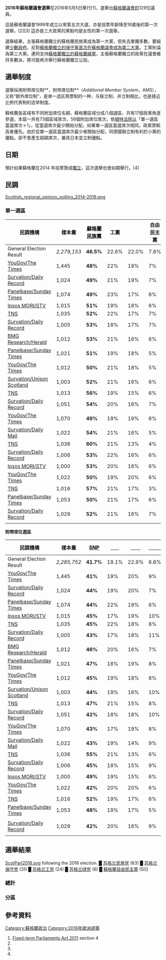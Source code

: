 **2016年蘇格蘭議會選舉**在2016年5月5日舉行\[1\]，選舉出[蘇格蘭議會的](../Page/蘇格蘭議會.md "wikilink")129位議員。

這是蘇格蘭議會1999年成立以來第五次大選，亦是投票年齡降至16歲後的第一次選舉。\[2\]\[3\]
這亦是三大政黨的黨魁均是女性的第一次選舉。

選舉結果，主張蘇格蘭獨立的蘇格蘭民族黨成為第一大黨，但失去單獨多數，要組建[少數政府](https://zh.wikipedia.org/wiki/少數政府 "wikilink")。反對[蘇格蘭獨立的保守黨首次在蘇格蘭議會成為第二大黨](https://zh.wikipedia.org/wiki/蘇格蘭獨立 "wikilink")。工黨則淪為第三大黨。連同支持[蘇格蘭獨立的蘇格蘭綠黨](https://zh.wikipedia.org/wiki/蘇格蘭獨立 "wikilink")，主張蘇格蘭獨立的政黨在議會維持多數派，將可能再次舉行蘇格蘭獨立公投。

## 選舉制度

選舉採用附带席位制**，附带席位制**（*Additional Member
System*，AMS），又称“额外席位制”，是单一选区两票制的一种，与联立制、并立制相比，也是接近比例代表制的选举制度。

蘇格蘭各區域有不同附加席位名額，蘇格蘭區域分成八個選區、共有17個政黨角逐參選，本屆一共有73個區域席次，56個附加席位席次，依[頓特法除以](../Page/漢狄法.md "wikilink")「單一選區當選席次＋1」，從當選席次最少開始分配，如果單一選區當選席次相同，政黨票較高者優先。由於從單一選區當選席次最少者開始分配，同德國聯立制有利於小黨的優點，卻不會產生超額席次，兼具日本並立制優點。

## 日期

預計如果蘇格蘭在2014
年投票贊成[獨立](../Page/2014年苏格兰独立公投.md "wikilink")，這次選舉也會如期舉行。\[4\]

## 民調

[Scottish_regional_opinion_polling_2014-2016.png](https://zh.wikipedia.org/wiki/File:Scottish_regional_opinion_polling_2014-2016.png "fig:Scottish_regional_opinion_polling_2014-2016.png")

### 單一選區

| 民調機構                                                                                                                                                                        | 樣本量         | <span style="color:Black;">蘇格蘭民族黨</span> | 工黨    | <span style="color:White;">保守黨</span> | 自由民主黨 | 其他   | 領先        |
| --------------------------------------------------------------------------------------------------------------------------------------------------------------------------- | ----------- | ---------------------------------------- | ----- | ------------------------------------- | ----- | ---- | --------- |
| General Election Result                                                                                                                                                     | *2,279,153* | **46.5%**                                | 22.6% | 22.0%                                 | 7.8%  | 1.1% | **23.9%** |
| [YouGov/The Times](http://d25d2506sfb94s.cloudfront.net/cumulus_uploads/document/8t2kd33dkt/Times_FinalCall_Scotland_160504_Day1_W.pdf)                                     | 1,445       | **48%**                                  | 22%   | 19%                                   | 7%    | 4%   | 26%       |
| [Survation/Daily Record](http://survation.com/wp-content/uploads/2016/05/Final-DR-Scomnibus-010516DCCH-1c0d2h4-ltv.pdf)                                                     | 1,024       | **49%**                                  | 21%   | 19%                                   | 7%    | 5%   | 28%       |
| [Panelbase/Sunday Times](https://web.archive.org/web/20160610033109/http://panelbase.com/media/polls/W7181w6tablesforpublication280416.pdf)                                 | 1,074       | **49%**                                  | 23%   | 17%                                   | 6%    | 4%   | 26%       |
| [Ipsos MORI/STV](https://www.ipsos-mori.com/Assets/Docs/Polls/scotland-opinion-monitor-april-2016-tables.pdf)                                                               | 1,015       | **51%**                                  | 19%   | 18%                                   | 6%    | 6%   | 32%       |
| [TNS](http://www.tnsglobal.co.uk/press-release/fall-snp-support-still-dominant-holyrood-election-approaches)                                                                | 1,035       | **52%**                                  | 22%   | 17%                                   | 7%    | 3%   | 30%       |
| [Survation/Daily Record](http://survation.com/wp-content/uploads/2016/04/Scomnibus-IV-15661626471-140416DCCH-1c0d0h5.pdf)                                                   | 1,005       | **53%**                                  | 18%   | 17%                                   | 7%    | 5%   | 35%       |
| [BMG Research/Herald](http://www.bmgresearch.co.uk/wp-content/uploads/2016/04/CONFIDENTIAL-BMG-Poll-The-Herald-180416.xlsx)                                                 | 1,012       | **53%**                                  | 21%   | 16%                                   | 6%    | 3%   | 32%       |
| [Panelbase/Sunday Times](https://web.archive.org/web/20160513130808/http://panelbase.com/media/polls/W7181w5ScottishSundayTimesApril2016PolltablesForPublication150416.pdf) | 1,021       | **51%**                                  | 19%   | 18%                                   | 5%    | 7%   | 32%       |
| [YouGov/The Times](https://d25d2506sfb94s.cloudfront.net/cumulus_uploads/document/5ucqccoike/Times_Scotland_160411_Website_VI_Davidson_Dugdale.pdf)                         | 1,012       | **50%**                                  | 21%   | 18%                                   | 5%    | 6%   | 29%       |
| [Survation/Unison Scotland](http://survation.com/wp-content/uploads/2016/04/Full-Unison-Scotland-Tables-2220316DWCH-1c0d0h3.pdf)                                            | 1,003       | **52%**                                  | 21%   | 16%                                   | 6%    | 4%   | 31%       |
| [TNS](http://www.tns-bmrb.co.uk/press-release/large-preference-scotland-remaining-eu-many-still-unsure)                                                                     | 1,013       | **56%**                                  | 19%   | 15%                                   | 6%    | 3%   | 37%       |
| [Survation/Daily Record](http://survation.com/wp-content/uploads/2016/03/Full-Scomnibus-III-Tables-100316DCCH-1c0d5h1-1803.pdf)                                             | 1,051       | **54%**                                  | 20%   | 16%                                   | 7%    | 4%   | 34%       |
| [YouGov/The Times](https://d25d2506sfb94s.cloudfront.net/cumulus_uploads/document/hsxl98o8mw/TimesResults_160310_ScotlandVI&Trackers.pdf)                                   | 1,070       | **49%**                                  | 19%   | 19%                                   | 6%    | 7%   | 30%       |
| [Survation/Daily Mail](http://survation.com/wp-content/uploads/2016/03/Full-SDM-Tables-250216ARCH-1c0d2h2-0103.pdf)                                                         | 1,022       | **54%**                                  | 21%   | 16%                                   | 5%    | 4%   | 33%       |
| [TNS](http://www.tnsglobal.co.uk/press-release/snp-still-dominant-despite-efforts-challenge-record)                                                                         | 1,036       | **60%**                                  | 21%   | 13%                                   | 4%    | 2%   | 39%       |
| [Survation/Daily Record](http://survation.com/february-holyrood-voting-intention-survation-for-the-daily-record/)                                                           | 1,006       | **53%**                                  | 22%   | 16%                                   | 6%    | 3%   | 31%       |
| [Ipsos MORI/STV](https://www.ipsos-mori.com/Assets/Docs/Scotland/scottish-monitor-feb-2016-tables.pdf)                                                                      | 1,000       | **53%**                                  | 20%   | 16%                                   | 6%    | 5%   | 33%       |
| [YouGov/The Times](http://d25d2506sfb94s.cloudfront.net/cumulus_uploads/document/xqh3y5ghb2/TimesResults_JanFeb16_ScotlandVI_Leaders_Tax_Fracking_Refugees_Website.pdf)     | 1,022       | **50%**                                  | 19%   | 20%                                   | 6%    | 5%   | 30%       |
| [TNS](http://www.tnsglobal.co.uk/press-release/scottish-voters-favour-staying-eu-gap-narrowing)                                                                             | 1,016       | **57%**                                  | 21%   | 17%                                   | 3%    | 2%   | 36%       |
| [Panelbase/Sunday Times](http://www.panelbase.com/media/polls/CombinedGBtablesforpublicationv2180116.pdf)                                                                   | 1,053       | **50%**                                  | 21%   | 17%                                   | 6%    | 5%   | 29%       |
| [Survation/Daily Record](http://survation.com/8926-2/)                                                                                                                      | 1,029       | **52%**                                  | 21%   | 16%                                   | 7%    | 4%   | 31%       |
|                                                                                                                                                                             |             |                                          |       |                                       |       |      |           |

**附帶席位選區**

| 民調機構                                                                                                                                                                        | 樣本量         | [<span style="color:Black;">SNP</span>](https://zh.wikipedia.org/wiki/Scottish_National_Party "wikilink") | [<span style="color:White;">Lab</span>](https://zh.wikipedia.org/wiki/Labour_Party_\(UK\) "wikilink") | [<span style="color:White;">Con</span>](https://zh.wikipedia.org/wiki/Conservative_Party_\(UK\) "wikilink") | [<span style="color:White;">Green</span>](https://zh.wikipedia.org/wiki/Scottish_Green_Party "wikilink") | [<span style="color:Black;">Lib Dem</span>](https://zh.wikipedia.org/wiki/Liberal_Democrats_\(UK\) "wikilink") | [<span style="color:White;">UKIP</span>](https://zh.wikipedia.org/wiki/UKIP "wikilink") | 其他   | 領先        |
| --------------------------------------------------------------------------------------------------------------------------------------------------------------------------- | ----------- | --------------------------------------------------------------------------------------------------------- | ----------------------------------------------------------------------------------------------------- | ----------------------------------------------------------------------------------------------------------- | -------------------------------------------------------------------------------------------------------- | -------------------------------------------------------------------------------------------------------------- | --------------------------------------------------------------------------------------- | ---- | --------- |
| General Election Result                                                                                                                                                     | *2,285,752* | **41.7%**                                                                                                 | 19.1%                                                                                                 | 22.9%                                                                                                       | 6.6%                                                                                                     | 5.2%                                                                                                           | 2.0%                                                                                    | 2.0% | **18.8%** |
| [YouGov/The Times](http://d25d2506sfb94s.cloudfront.net/cumulus_uploads/document/8t2kd33dkt/Times_FinalCall_Scotland_160504_Day1_W.pdf)                                     | 1,445       | **41%**                                                                                                   | 19%                                                                                                   | 20%                                                                                                         | 9%                                                                                                       | 6%                                                                                                             | 4%                                                                                      | 1%   | 21%       |
| [Survation/Daily Record](http://survation.com/wp-content/uploads/2016/05/Final-DR-Scomnibus-010516DCCH-1c0d2h4-ltv.pdf)                                                     | 1,024       | **44%**                                                                                                   | 19%                                                                                                   | 20%                                                                                                         | 7%                                                                                                       | 6%                                                                                                             | 2%                                                                                      | 2%   | 24%       |
| [Panelbase/Sunday Times](https://web.archive.org/web/20160610033109/http://panelbase.com/media/polls/W7181w6tablesforpublication280416.pdf)                                 | 1,074       | **44%**                                                                                                   | 22%                                                                                                   | 19%                                                                                                         | 6%                                                                                                       | 4%                                                                                                             | 3%                                                                                      | \<1% | 22%       |
| [Ipsos MORI/STV](https://www.ipsos-mori.com/Assets/Docs/Polls/scotland-opinion-monitor-april-2016-tables.pdf)                                                               | 1,015       | **45%**                                                                                                   | 17%                                                                                                   | 19%                                                                                                         | 10%                                                                                                      | 7%                                                                                                             | 1%                                                                                      | \<1% | 26%       |
| [TNS](http://www.tnsglobal.co.uk/press-release/fall-snp-support-still-dominant-holyrood-election-approaches)                                                                | 1,035       | **45%**                                                                                                   | 22%                                                                                                   | 18%                                                                                                         | 8%                                                                                                       | 5%                                                                                                             | \<1%                                                                                    | \<1% | 23%       |
| [Survation/Daily Record](http://survation.com/wp-content/uploads/2016/04/Scomnibus-IV-15661626471-140416DCCH-1c0d0h5.pdf)                                                   | 1,005       | **43%**                                                                                                   | 17%                                                                                                   | 18%                                                                                                         | 11%                                                                                                      | 7%                                                                                                             | 4%                                                                                      | 2%   | 25%       |
| [BMG Research/Herald](http://www.bmgresearch.co.uk/wp-content/uploads/2016/04/CONFIDENTIAL-BMG-Poll-The-Herald-180416.xlsx)                                                 | 1,012       | **46%**                                                                                                   | 20%                                                                                                   | 16%                                                                                                         | 7%                                                                                                       | 6%                                                                                                             | 4%                                                                                      | 0%   | 26%       |
| [Panelbase/Sunday Times](https://web.archive.org/web/20160513130808/http://panelbase.com/media/polls/W7181w5ScottishSundayTimesApril2016PolltablesForPublication150416.pdf) | 1,021       | **47%**                                                                                                   | 18%                                                                                                   | 19%                                                                                                         | 8%                                                                                                       | 4%                                                                                                             | 3%                                                                                      | \<1% | 28%       |
| [YouGov/The Times](https://d25d2506sfb94s.cloudfront.net/cumulus_uploads/document/5ucqccoike/Times_Scotland_160411_Website_VI_Davidson_Dugdale.pdf)                         | 1,012       | **45%**                                                                                                   | 19%                                                                                                   | 18%                                                                                                         | 8%                                                                                                       | 5%                                                                                                             | 3%                                                                                      | 1%   | 26%       |
| [Survation/Unison Scotland](http://survation.com/wp-content/uploads/2016/04/Full-Unison-Scotland-Tables-2220316DWCH-1c0d0h3.pdf)                                            | 1,003       | **44%**                                                                                                   | 19%                                                                                                   | 16%                                                                                                         | 10%                                                                                                      | 7%                                                                                                             | 4%                                                                                      | 1%   | 25%       |
| [TNS](http://www.tns-bmrb.co.uk/press-release/large-preference-scotland-remaining-eu-many-still-unsure)                                                                     | 1,013       | **47%**                                                                                                   | 21%                                                                                                   | 15%                                                                                                         | 8%                                                                                                       | 6%                                                                                                             | 1%                                                                                      | –    | 26%       |
| [Survation/Daily Record](http://survation.com/wp-content/uploads/2016/03/Full-Scomnibus-III-Tables-100316DCCH-1c0d5h1-1803.pdf)                                             | 1,051       | **42%**                                                                                                   | 18%                                                                                                   | 18%                                                                                                         | 10%                                                                                                      | 6%                                                                                                             | 5%                                                                                      | 1%   | 24%       |
| [YouGov/The Times](https://d25d2506sfb94s.cloudfront.net/cumulus_uploads/document/hsxl98o8mw/TimesResults_160310_ScotlandVI&Trackers.pdf)                                   | 1,070       | **43%**                                                                                                   | 17%                                                                                                   | 19%                                                                                                         | 8%                                                                                                       | 5%                                                                                                             | 4%                                                                                      | 1%   | 24%       |
| [Survation/Daily Mail](http://survation.com/wp-content/uploads/2016/03/Full-SDM-Tables-250216ARCH-1c0d2h2-0103.pdf)                                                         | 1,022       | **43%**                                                                                                   | 19%                                                                                                   | 14%                                                                                                         | 9%                                                                                                       | 7%                                                                                                             | 6%                                                                                      | 1%   | 24%       |
| [TNS](http://www.tnsglobal.co.uk/press-release/snp-still-dominant-despite-efforts-challenge-record)                                                                         | 1,036       | **55%**                                                                                                   | 21%                                                                                                   | 13%                                                                                                         | 6%                                                                                                       | 4%                                                                                                             | –                                                                                       | –    | 34%       |
| [Survation/Daily Record](http://survation.com/february-holyrood-voting-intention-survation-for-the-daily-record/)                                                           | 1,006       | **45%**                                                                                                   | 18%                                                                                                   | 15%                                                                                                         | 9%                                                                                                       | 6%                                                                                                             | 6%                                                                                      | 1%   | 27%       |
| [Ipsos MORI/STV](https://www.ipsos-mori.com/Assets/Docs/Scotland/scottish-monitor-feb-2016-tables.pdf)                                                                      | 1,000       | **49%**                                                                                                   | 19%                                                                                                   | 15%                                                                                                         | 6%                                                                                                       | 8%                                                                                                             | 1%                                                                                      | 2%   | 30%       |
| [YouGov/The Times](http://d25d2506sfb94s.cloudfront.net/cumulus_uploads/document/xqh3y5ghb2/TimesResults_JanFeb16_ScotlandVI_Leaders_Tax_Fracking_Refugees_Website.pdf)     | 1,022       | **42%**                                                                                                   | 20%                                                                                                   | 20%                                                                                                         | 6%                                                                                                       | 5%                                                                                                             | 3%                                                                                      | 1%   | 22%       |
| [TNS](http://www.tnsglobal.co.uk/press-release/scottish-voters-favour-staying-eu-gap-narrowing)                                                                             | 1,016       | **52%**                                                                                                   | 19%                                                                                                   | 17%                                                                                                         | 6%                                                                                                       | 6%                                                                                                             | \<1%                                                                                    | 1%   | 33%       |
| [Panelbase/Sunday Times](http://www.panelbase.com/media/polls/CombinedGBtablesforpublicationv2180116.pdf)                                                                   | 1,053       | **48%**                                                                                                   | 19%                                                                                                   | 17%                                                                                                         | 5%                                                                                                       | 7%                                                                                                             | 2%                                                                                      | 1%   | 29%       |
|                                                                                                                                                                             |             |                                                                                                           |                                                                                                       |                                                                                                             |                                                                                                          |                                                                                                                |                                                                                         |      |           |
| [Survation/Daily Record](http://survation.com/8926-2/)                                                                                                                      | 1,029       | **42%**                                                                                                   | 20%                                                                                                   | 16%                                                                                                         | 9%                                                                                                       | 8%                                                                                                             | 5%                                                                                      | \<1% | 22%       |
|                                                                                                                                                                             |             |                                                                                                           |                                                                                                       |                                                                                                             |                                                                                                          |                                                                                                                |                                                                                         |      |           |

## 選舉結果

[ScotParl2016.svg](https://zh.wikipedia.org/wiki/File:ScotParl2016.svg "fig:ScotParl2016.svg")
following the 2016 election.
<span style="color:{{Party meta/color/蘇格蘭民族黨}};">█</span> [苏格兰民族党](../Page/苏格兰民族党.md "wikilink")
(63)
<span style="color:{{Party_meta/color/保守黨_(英國)}};">█</span> [苏格兰保守党](https://zh.wikipedia.org/wiki/苏格兰保守党 "wikilink")
(31)
<span style="color:{{Party_meta/color/工党_(英国)}};">█</span> [苏格兰工党](https://zh.wikipedia.org/wiki/苏格兰工党 "wikilink")
(24)
<span style="color:{{Party_meta/color/蘇格蘭綠黨}};">█</span> [苏格兰绿党](https://zh.wikipedia.org/wiki/苏格兰绿党 "wikilink")
(6)
<span style="color:{{Party_meta/color/自由民主党_(英国)}};">█</span> [蘇格蘭自由民主黨](https://zh.wikipedia.org/wiki/蘇格蘭自由民主黨 "wikilink")
(5)\]\]

### 總計

### 分區

## 參考資料

[Category:蘇格蘭政治](https://zh.wikipedia.org/wiki/Category:蘇格蘭政治 "wikilink")
[Category:2016年歐洲選舉](https://zh.wikipedia.org/wiki/Category:2016年歐洲選舉 "wikilink")

1.  [Fixed-term Parliaments
    Act 2011](http://www.legislation.gov.uk/ukpga/2011/14/section/4/enacted)
    section 4
2.
3.
4.